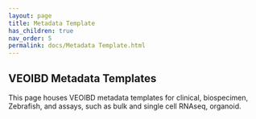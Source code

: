 ```yaml
--- 
layout: page 
title: Metadata Template 
has_children: true 
nav_order: 5 
permalink: docs/Metadata Template.html 
---
```


## VEOIBD Metadata Templates
This page houses VEOIBD metadata templates for clinical, biospecimen, Zebrafish, and assays, such as bulk and single cell RNAseq, organoid. 